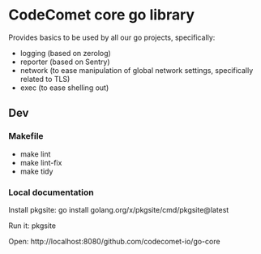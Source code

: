 # CodeComet core go library

Provides basics to be used by all our go projects, specifically:
- logging (based on zerolog)
- reporter (based on Sentry)
- network (to ease manipulation of global network settings, specifically related to TLS)
- exec (to ease shelling out)

## Dev

### Makefile

* make lint
* make lint-fix
* make tidy

### Local documentation

Install pkgsite: go install golang.org/x/pkgsite/cmd/pkgsite@latest

Run it: pkgsite

Open: http://localhost:8080/github.com/codecomet-io/go-core
